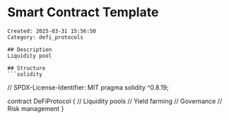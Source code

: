 # Smart Contract Template
    Created: 2025-03-31 15:56:50
    Category: defi_protocols

    ## Description
    Liquidity pool

    ## Structure
    ```solidity
// SPDX-License-Identifier: MIT
pragma solidity ^0.8.19;

contract DeFiProtocol {
    // Liquidity pools
    // Yield farming
    // Governance
    // Risk management
}
```